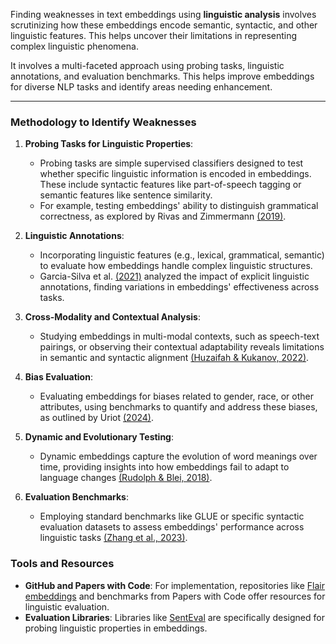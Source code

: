 Finding weaknesses in text embeddings using **linguistic analysis** involves scrutinizing how these embeddings encode semantic, syntactic, and other linguistic features. This helps uncover their limitations in representing complex linguistic phenomena. 

It involves a multi-faceted approach using probing tasks, linguistic annotations, and evaluation benchmarks. This helps improve embeddings for diverse NLP tasks and identify areas needing enhancement.

---

### Methodology to Identify Weaknesses

1. **Probing Tasks for Linguistic Properties**:
   
   - Probing tasks are simple supervised classifiers designed to test whether specific linguistic information is encoded in embeddings. These include syntactic features like part-of-speech tagging or semantic features like sentence similarity.
   - For example, testing embeddings' ability to distinguish grammatical correctness, as explored by Rivas and Zimmermann [(2019)](https://consensus.app/papers/empirical-study-of-sentence-embeddings-for-english-rivas-zimmermann/588cd5637bf55b8f9b5bcdb766aa6fea/?utm_source=chatgpt).

2. **Linguistic Annotations**:
   
   - Incorporating linguistic features (e.g., lexical, grammatical, semantic) to evaluate how embeddings handle complex linguistic structures.
   - Garcia-Silva et al. [(2021)](https://consensus.app/papers/on-the-impact-of-knowledgebased-linguistic-annotations-in-garcia-silva-denaux/fb1377602d145c52b670c16ae33aeffb/?utm_source=chatgpt) analyzed the impact of explicit linguistic annotations, finding variations in embeddings' effectiveness across tasks.

3. **Cross-Modality and Contextual Analysis**:
   
   - Studying embeddings in multi-modal contexts, such as speech-text pairings, or observing their contextual adaptability reveals limitations in semantic and syntactic alignment [(Huzaifah & Kukanov, 2022)](https://consensus.app/papers/an-analysis-of-semanticallyaligned-speechtext-huzaifah-kukanov/7da10d720a4856038793c541b45043fb/?utm_source=chatgpt).

4. **Bias Evaluation**:
   
   - Evaluating embeddings for biases related to gender, race, or other attributes, using benchmarks to quantify and address these biases, as outlined by Uriot [(2024)](https://consensus.app/papers/on-debiasing-text-embeddings-through-context-injection-uriot/1d85f65787f75fca9643a9c126e9b9b5/?utm_source=chatgpt).

5. **Dynamic and Evolutionary Testing**:
   
   - Dynamic embeddings capture the evolution of word meanings over time, providing insights into how embeddings fail to adapt to language changes [(Rudolph & Blei, 2018)](https://consensus.app/papers/dynamic-embeddings-for-language-evolution-rudolph-blei/1e184e2cf7da5fa9990669182337b434/?utm_source=chatgpt).

6. **Evaluation Benchmarks**:
   
   - Employing standard benchmarks like GLUE or specific syntactic evaluation datasets to assess embeddings' performance across linguistic tasks [(Zhang et al., 2023)](https://consensus.app/papers/how-well-do-text-embedding-models-understand-syntax-zhang-feng/bf566984f3475835af3d4e0fe08eab68/?utm_source=chatgpt).

### Tools and Resources

- **GitHub and Papers with Code**: For implementation, repositories like [Flair embeddings](https://github.com/flairNLP/flair) and benchmarks from Papers with Code offer resources for linguistic evaluation.
- **Evaluation Libraries**: Libraries like [SentEval](https://github.com/facebookresearch/SentEval) are specifically designed for probing linguistic properties in embeddings.
